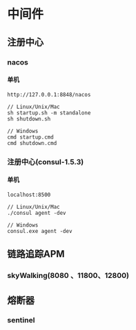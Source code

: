 # 中间件

## 注册中心

### nacos

#### 单机

`http://127.0.0.1:8848/nacos`

```
// Linux/Unix/Mac
sh startup.sh -m standalone
sh shutdown.sh

// Windows
cmd startup.cmd
cmd shutdown.cmd

```

### 注册中心(consul-1.5.3)

#### 单机

`localhost:8500`

```
// Linux/Unix/Mac
./consul agent -dev

// Windows
consul.exe agent -dev

```

## 链路追踪APM 

### skyWalking(8080 、11800、12800)

## 熔断器

### sentinel


